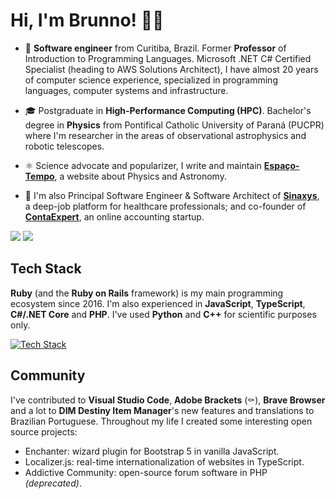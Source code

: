 # Hi, I'm Brunno! 🖖🏻

- 💼 **Software engineer** from Curitiba, Brazil. Former **Professor** of Introduction to Programming Languages. Microsoft .NET C# Certified Specialist (heading to AWS Solutions Architect), I have almost 20 years of computer science experience, specialized in programming languages, computer systems and infrastructure.

- 🎓 Postgraduate in **High-Performance Computing (HPC)**. Bachelor's degree in **Physics** from Pontifical Catholic University of Paraná (PUCPR) where I'm researcher in the areas of observational astrophysics and robotic telescopes.
  
- ⚛️ Science advocate and popularizer, I write and maintain **[Espaço-Tempo](https://www.espacotempo.com.br)**, a website about Physics and Astronomy.

- 🌟 I'm also Principal Software Engineer & Software Architect of **[Sinaxys](https://sinaxys.com)**, a deep-job platform for healthcare professionals; and co-founder of **[ContaExpert](https://www.contaexpert.com.br)**, an online accounting startup.

<picture>
  <source
    srcset="https://github-readme-stats.vercel.app/api?username=brunnopleffken&show_icons=true&hide_title=true&hide_border=true&theme=dark"
    media="(prefers-color-scheme: dark)">
  <source
    srcset="https://github-readme-stats.vercel.app/api?username=brunnopleffken&show_icons=true&hide_title=true&hide_border=true"
    media="(prefers-color-scheme: light), (prefers-color-scheme: no-preference)">
  <img src="https://github-readme-stats.vercel.app/api?username=brunnopleffken&show_icons=true&hide_title=true&hide_border=true">
</picture>

<picture>
  <source
    srcset="https://github-readme-stats.vercel.app/api/top-langs/?username=brunnopleffken&layout=compact&hide=css,scss,html&langs_count=6&hide_border=true&theme=dark"
    media="(prefers-color-scheme: dark)">
  <source
    srcset="https://github-readme-stats.vercel.app/api/top-langs/?username=brunnopleffken&layout=compact&hide=css,scss,html&langs_count=6&hide_border=true"
    media="(prefers-color-scheme: light), (prefers-color-scheme: no-preference)">
  <img src="https://github-readme-stats.vercel.app/api/top-langs/?username=brunnopleffken&layout=compact&hide=css,scss,html&langs_count=6&hide_border=true">
</picture>

## Tech Stack

**Ruby** (and the **Ruby on Rails** framework) is my main programming ecosystem since 2016. I'm also experienced in **JavaScript**, **TypeScript**, **C#/.NET Core** and **PHP**. I've used **Python** and **C++** for scientific purposes only.

[![Tech Stack](https://skillicons.dev/icons?i=aws,ruby,cs,js,ts,php,python,cpp)](https://skillicons.dev)

## Community

I've contributed to **Visual Studio Code**, **Adobe Brackets** (⚰️), **Brave Browser** and a lot to **DIM Destiny Item Manager**'s new features and translations to Brazilian Portuguese. Throughout my life I created some interesting open source projects:

- Enchanter: wizard plugin for Bootstrap 5 in vanilla JavaScript.
- Localizer.js: real-time internationalization of websites in TypeScript.
- Addictive Community: open-source forum software in PHP _(deprecated)_.
